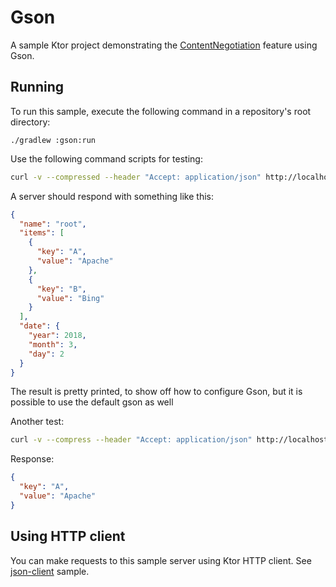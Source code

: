 # Gson

A sample Ktor project demonstrating the [ContentNegotiation](https://ktor.io/docs/serialization.html) feature using Gson.

## Running

To run this sample, execute the following command in a repository's root directory:

```
./gradlew :gson:run
```
 
Use the following command scripts for testing:

```bash
curl -v --compressed --header "Accept: application/json" http://localhost:8080/v1
```

A server should respond with something like this:

```json
{
  "name": "root",
  "items": [
    {
      "key": "A",
      "value": "Apache"
    },
    {
      "key": "B",
      "value": "Bing"
    }
  ],
  "date": {
    "year": 2018,
    "month": 3,
    "day": 2
  }
}
```

The result is pretty printed, to show off how to configure Gson, but it is possible to use the default gson as well

Another test:

```bash
curl -v --compress --header "Accept: application/json" http://localhost:8080/v1/item/A
```
 
Response:

```json
{
  "key": "A",
  "value": "Apache"
}
```
        
## Using HTTP client

You can make requests to this sample server using Ktor HTTP client. 
See [json-client](../json-client/README.md) sample.